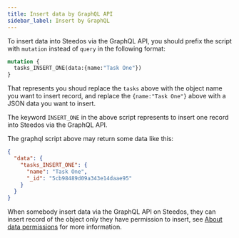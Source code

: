```yaml
---
title: Insert data by GraphQL API
sidebar_label: Insert by GraphQL
---
```


To insert data into Steedos via the GraphQL API, you should prefix the script with `mutation` instead of `query` in the following format:

```graphql
mutation {
  tasks_INSERT_ONE(data:{name:"Task One"})
}
```

That represents you shoud replace the `tasks` above with the object name you want to insert record, and replace the `{name:"Task One"}` above with a JSON data you want to insert.

The keyword `INSERT_ONE` in the above script represents to insert one record into Steedos via the GraphQL API.

The graphql script above may return some data like this:

```json
{
  "data": {
    "tasks_INSERT_ONE": {
      "name": "Task One",
      "_id": "5cb98489d09a343e14daae95"
    }
  }
}
```

When somebody insert data via the GraphQL API on Steedos, they can insert record of the object only they have permission to insert, see [About data permissions](/docs/api/graphql#about-data-permissions) for more information.
